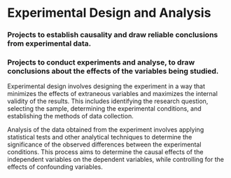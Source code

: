 # Experimental Design and Analysis
### Projects to establish causality and draw reliable conclusions from experimental data.
### Projects to conduct experiments and analyse, to draw conclusions about the effects of the variables being studied.

Experimental design involves designing the experiment in a way that minimizes the effects of extraneous variables and maximizes the internal validity of the results. This includes identifying the research question, selecting the sample, determining the experimental conditions, and establishing the methods of data collection.

Analysis of the data obtained from the experiment involves applying statistical tests and other analytical techniques to determine the significance of the observed differences between the experimental conditions. This process aims to determine the causal effects of the independent variables on the dependent variables, while controlling for the effects of confounding variables.


